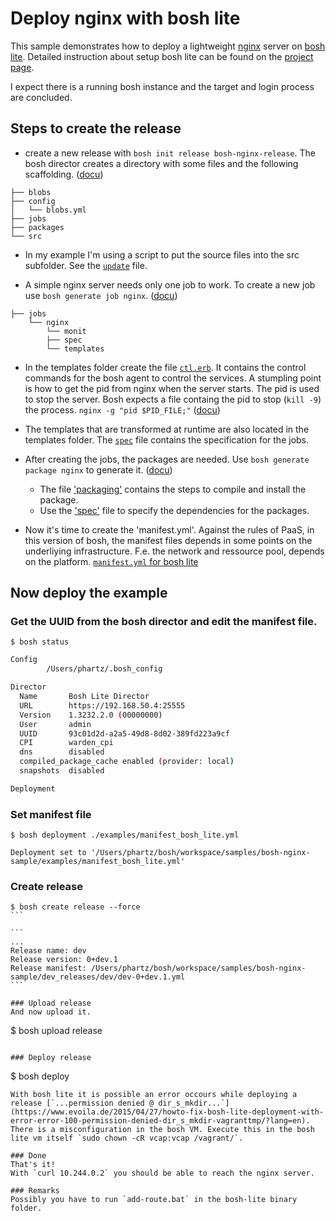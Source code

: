 # Deploy nginx with bosh lite
This sample demonstrates how to deploy a lightweight [nginx](https://nginx.org/) server on [bosh lite](https://github.com/cloudfoundry/bosh-lite). Detailed instruction about setup bosh lite can be found on the [project page](https://github.com/cloudfoundry/bosh-lite).

I expect there is a running bosh instance and the target and login process are concluded.

## Steps to create the release

* create a new release with `bosh init release bosh-nginx-release`. The bosh director creates a directory with some files and the following scaffolding. ([docu](http://bosh.io/docs/create-release.html))
```
├── blobs
├── config
│   └── blobs.yml
├── jobs
├── packages
└── src
```
* In my example I'm using a script to put the source files into the src subfolder. See the [`update`](https://github.com/phartz/bosh-nginx-sample/blob/master/update) file.

* A simple nginx server needs only one job to work. To create a new job use `bosh generate job nginx`. ([docu](http://bosh.io/docs/jobs.html))
```
├── jobs
    └── nginx
        └── monit
        ├── spec      
        └── templates
```
* In the templates folder create the file [`ctl.erb`](https://github.com/phartz/bosh-nginx-sample/blob/master/jobs/nginx/templates/ctl.erb). It contains the control commands for the bosh agent to control the services. A stumpling point is how to get the pid from nginx when the server starts. The pid is used to stop the server. Bosh expects a file containg the pid to stop \(`kill -9`\) the process. `nginx -g "pid $PID_FILE;"` ([docu](https://nginx.org/en/docs/switches.html))

* The templates that are transformed at runtime are also located in the templates folder. The [`spec`](https://github.com/phartz/bosh-nginx-sample/blob/master/jobs/nginx/spec) file contains the specification for the jobs.

* After creating the jobs, the packages are needed. Use `bosh generate package nginx` to generate it. ([docu](http://bosh.io/docs/packages.html))
  * The file ['packaging'](https://github.com/phartz/bosh-nginx-sample/blob/master/packages/nginx/packaging) contains the steps to compile and install the package.
  * Use the ['spec'](https://github.com/phartz/bosh-nginx-sample/blob/master/packages/nginx/spec) file to specify the dependencies for the packages.
  
* Now it's time to create the 'manifest.yml'. Against the rules of PaaS, in this version of bosh, the manifest files depends in some points on the underliying infrastructure. F.e. the network and ressource pool, depends on the platform.  [`manifest.yml` for bosh lite](https://github.com/phartz/bosh-nginx-sample/blob/master/examples/manifest_bosh_lite.yml)

## Now deploy the example
### Get the UUID from the bosh director and edit the manifest file.
```
$ bosh status
```

```bash
Config
        /Users/phartz/.bosh_config

Director
  Name       Bosh Lite Director
  URL        https://192.168.50.4:25555
  Version    1.3232.2.0 (00000000)
  User       admin
  UUID       93c01d2d-a2a5-49d8-8d02-389fd223a9cf
  CPI        warden_cpi
  dns        disabled
  compiled_package_cache enabled (provider: local)
  snapshots  disabled

Deployment
```
### Set manifest file 
```
$ bosh deployment ./examples/manifest_bosh_lite.yml
```

```
Deployment set to '/Users/phartz/bosh/workspace/samples/bosh-nginx-sample/examples/manifest_bosh_lite.yml'
```

### Create release
````
$ bosh create release --force
```

```
...
Release name: dev
Release version: 0+dev.1
Release manifest: /Users/phartz/bosh/workspace/samples/bosh-nginx-sample/dev_releases/dev/dev-0+dev.1.yml
```

### Upload release
And now upload it.
````
$ bosh upload release
```

### Deploy release
````
$ bosh deploy
```
With bosh lite it is possible an error occours while deploying a release [`...permission denied @ dir_s_mkdir...`](https://www.evoila.de/2015/04/27/howto-fix-bosh-lite-deployment-with-error-error-100-permission-denied-dir_s_mkdir-vagranttmp/?lang=en).
There is a misconfiguration in the bosh VM. Execute this in the bosh lite vm itself `sudo chown -cR vcap:vcap /vagrant/`.

### Done
That's it! 
With `curl 10.244.0.2` you should be able to reach the nginx server.

### Remarks
Possibly you have to run `add-route.bat` in the bosh-lite binary folder.


